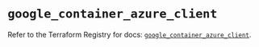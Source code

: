 # `google_container_azure_client`

Refer to the Terraform Registry for docs: [`google_container_azure_client`](https://registry.terraform.io/providers/hashicorp/google/6.6.0/docs/resources/container_azure_client).
